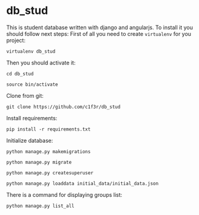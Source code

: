 # db_stud
This is student database written with django and angularjs.
To install it you should follow next steps:
First of all you need to create `virtualenv` for you project:

`virtualenv db_stud`

Then you should activate it:

`cd db_stud`

`source bin/activate`

Clone from git:

`git clone https://github.com/c1f3r/db_stud`

Install requirements:

`pip install -r requirements.txt`

Initialize database:

`python manage.py makemigrations`

`python manage.py migrate`

`python manage.py createsuperuser`

`python manage.py loaddata initial_data/initial_data.json`


There is a command for displaying groups list:

`python manage.py list_all`
